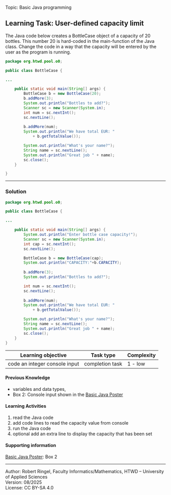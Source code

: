 Topic: Basic Java programming

## Learning Task: User-defined capacity limit

The Java code below creates a BottleCase object of a capacity of 20 bottles. This number 20 is hard-coded in the main-function of the Java class. Change the code in a way that the capacity will be entered by the user as the program is running.

``` java
package org.htwd.pool.o0;

public class BottleCase {

...

    public static void main(String[] args) {
        BottleCase b = new BottleCase(20);
        b.addMore(3);
        System.out.println("Bottles to add?");
        Scanner sc = new Scanner(System.in);
        int num = sc.nextInt();
        sc.nextLine();
        
        b.addMore(num);
        System.out.println("We have total EUR: " 
            + b.getTotalValue());

        System.out.println("What's your name?");
        String name = sc.nextLine();
        System.out.println("Great job " + name);
        sc.close();
    }

}
```

---------------------------------------

### Solution

``` java
package org.htwd.pool.o0;

public class BottleCase {

...

    public static void main(String[] args) {
        System.out.println("Enter bottle case capacity!");  
        Scanner sc = new Scanner(System.in);
        int cap = sc.nextInt();
        sc.nextLine();

        BottleCase b = new BottleCase(cap);
        System.out.println("CAPACITY:"+b.CAPACITY);
        
        b.addMore(3);
        System.out.println("Bottles to add?");  

        int num = sc.nextInt();
        sc.nextLine();
        
        b.addMore(num);
        System.out.println("We have total EUR: " 
            + b.getTotalValue());

        System.out.println("What's your name?");
        String name = sc.nextLine();            
        System.out.println("Great job " + name);
        sc.close();
    }
}
```

| **Learning objective**                           | **Task type**   | **Complexity** |
| ------------------------------------------------ | --------------- | -------------- |
| code an integer console input                    | completion task | 1 - low        |  

#### Previous Knowledge

- variables and data types,  
- Box 2: Console input shown in the [Basic Java Poster](00_JavaPoster_HK_engl.pdf) 

#### Learning Activities

1) read the Java code
2) add code lines to read the capacity value from console
3) run the Java code
4) optional add an extra line to display the capacity that has been set

#### Supporting information

[Basic Java Poster](00_JavaPoster_HK_engl.pdf): Box 2 

---------------------------------------
Author: Robert Ringel, Faculty Informatics/Mathematics, HTWD – University of Applied Sciences  
Version: 08/2025            
License: CC BY-SA 4.0
